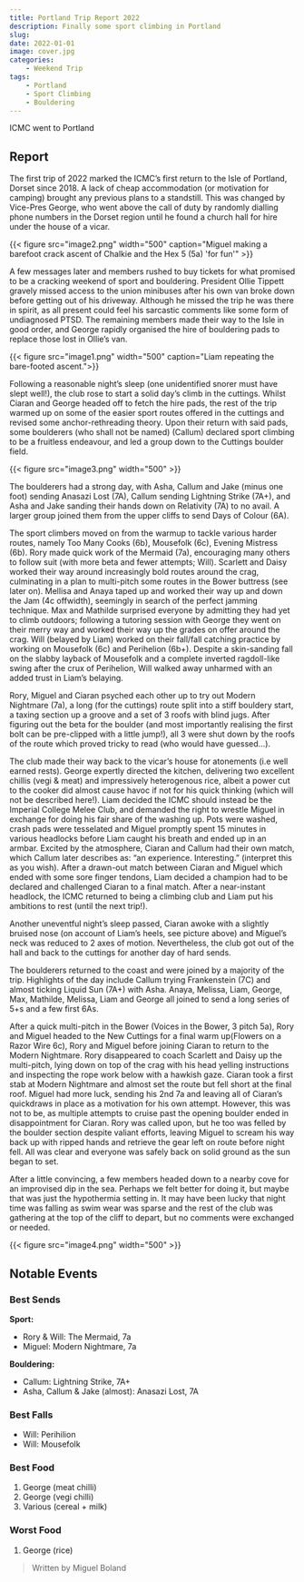 ```yaml
---
title: Portland Trip Report 2022
description: Finally some sport climbing in Portland
slug: 
date: 2022-01-01
image: cover.jpg
categories:
    - Weekend Trip
tags:
    - Portland
    - Sport Climbing
    - Bouldering
---
```


ICMC went to Portland

## Report

The first trip of 2022 marked the ICMC’s first return to the Isle of Portland, Dorset since 2018. A lack of cheap accommodation (or motivation for camping) brought any previous plans to a standstill. This was changed by Vice-Pres George, who went above the call of duty by randomly dialling phone numbers in the Dorset region until he found a church hall for hire under the house of a vicar.

{{< figure src="image2.png" width="500" caption="Miguel making a barefoot crack ascent of Chalkie and the Hex 5 (5a) 'for fun'" >}}

A few messages later and members rushed to buy tickets for what promised to be a cracking weekend of sport and bouldering. President Ollie Tippett gravely missed access to the union minibuses after his own van broke down before getting out of his driveway. Although he missed the trip he was there in spirit, as all present could feel his sarcastic comments like some form of undiagnosed PTSD. The remaining members made their way to the Isle in good order, and George rapidly organised the hire of bouldering pads to replace those lost in Ollie’s van.

{{< figure src="image1.png" width="500"   caption="Liam repeating the bare-footed ascent.">}}

Following a reasonable night’s sleep (one unidentified snorer must have slept well!), the club rose to start a solid day’s climb in the cuttings. Whilst Ciaran and George headed off to fetch the hire pads, the rest of the trip warmed up on some of the easier sport routes offered in the cuttings and revised some anchor-rethreading theory. Upon their return with said pads, some boulderers (who shall not be named) (Callum) declared sport climbing to be a fruitless endeavour, and led a group down to the Cuttings boulder field.

{{< figure src="image3.png" width="500" >}}

The boulderers had a strong day, with Asha, Callum and Jake (minus one foot) sending Anasazi Lost (7A), Callum sending Lightning Strike (7A+), and Asha and Jake sanding their hands down on Relativity (7A) to no avail. A larger group joined them from the upper cliffs to send Days of Colour (6A).

The sport climbers moved on from the warmup to tackle various harder routes, namely Too Many Cooks (6b), Mousefolk (6c), Evening Mistress (6b). Rory made quick work of the Mermaid (7a), encouraging many others to follow suit (with more beta and fewer attempts; Will). Scarlett and Daisy worked their way around increasingly bold routes around the crag, culminating in a plan to multi-pitch some routes in the Bower buttress (see later on). Mellisa and Anaya taped up and worked their way up and down the Jam (4c offwidth), seemingly in search of the perfect jamming technique. Max and Mathilde surprised everyone by admitting they had yet to climb outdoors; following a tutoring session with George they went on their merry way and worked their way up the grades on offer around the crag. Will (belayed by Liam) worked on their fall/fall catching practice by working on Mousefolk (6c) and Perihelion (6b+). Despite a skin-sanding fall on the slabby layback of Mousefolk and a complete inverted ragdoll-like swing after the crux of Perihelion, Will walked away unharmed with an added trust in Liam’s belaying.

Rory, Miguel and Ciaran psyched each other up to try out Modern Nightmare (7a), a long (for the cuttings) route split into a stiff bouldery start, a taxing section up a groove and a set of 3 roofs with blind jugs. After figuring out the beta for the boulder (and most importantly realising the first bolt can be pre-clipped with a little jump!), all 3 were shut down by the roofs of the route which proved tricky to read (who would have guessed…).

The club made their way back to the vicar’s house for atonements (i.e well earned rests). George expertly directed the kitchen, delivering two excellent chillis (vegi & meat) and impressively heterogenous rice, albeit a power cut to the cooker did almost cause havoc if not for his quick thinking (which will not be described here!). Liam decided the ICMC should instead be the Imperial College Melee Club, and demanded the right to wrestle Miguel in exchange for doing his fair share of the washing up. Pots were washed, crash pads were tesselated and Miguel promptly spent 15 minutes in various headlocks before Liam caught his breath and ended up in an armbar. Excited by the atmosphere, Ciaran and Callum had their own match, which Callum later describes as: “an experience. Interesting.” (interpret this as you wish). After a drawn-out match between Ciaran and Miguel which ended with some sore finger tendons, Liam decided a champion had to be declared and challenged Ciaran to a final match. After a near-instant headlock, the ICMC returned to being a climbing club and Liam put his ambitions to rest (until the next trip!).

Another uneventful night’s sleep passed, Ciaran awoke with a slightly bruised nose (on account of Liam’s heels, see picture above) and Miguel’s neck was reduced to 2 axes of motion. Nevertheless, the club got out of the hall and back to the cuttings for another day of hard sends.

The boulderers returned to the coast and were joined by a majority of the trip. Highlights of the day include Callum trying Frankenstein (7C) and almost ticking Liquid Sun (7A+) with Asha. Anaya, Melissa, Liam, George, Max, Mathilde, Melissa, Liam and George all joined to send a long series of 5+s and a few first 6As.

After a quick multi-pitch in the Bower (Voices in the Bower, 3 pitch 5a), Rory and Miguel headed to the New Cuttings for a final warm up(Flowers on a Razor Wire 6c), Rory and Miguel before joining Ciaran to return to the Modern Nightmare. Rory disappeared to coach Scarlett and Daisy up the multi-pitch, lying down on top of the crag with his head yelling instructions and inspecting the rope work below with a hawkish gaze. Ciaran took a first stab at Modern Nightmare and almost set the route but fell short at the final roof. Miguel had more luck, sending his 2nd 7a and leaving all of Ciaran’s quickdraws in place as a motivation for his own attempt. However, this was not to be, as multiple attempts to cruise past the opening boulder ended in disappointment for Ciaran. Rory was called upon, but he too was felled by the boulder section despite valiant efforts, leaving Miguel to scream his way back up with ripped hands and retrieve the gear left on route before night fell. All was clear and everyone was safely back on solid ground as the sun began to set.

After a little convincing, a few members headed down to a nearby cove for an improvised dip in the sea. Perhaps we felt better for doing it, but maybe that was just the hypothermia setting in. It may have been lucky that night time was falling as swim wear was sparse and the rest of the club was gathering at the top of the cliff to depart, but no comments were exchanged or needed.

{{< figure src="image4.png" width="500" >}}

## Notable Events
### Best Sends
**Sport:**
- Rory & Will: The Mermaid, 7a
- Miguel: Modern Nightmare, 7a

**Bouldering:**
- Callum: Lightning Strike, 7A+
- Asha, Callum & Jake (almost): Anasazi Lost, 7A

### Best Falls
- Will: Perihilion
- Will: Mousefolk

### Best Food
1. George (meat chilli)
2. George (vegi chilli)
3. Various (cereal + milk)

### Worst Food
1. George (rice)

> Written by Miguel Boland